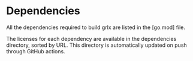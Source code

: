 # Dependencies

All the dependencies required to build grlx are listed in the [go.mod] file.

The licenses for each dependency are available in the dependencies directory, sorted by URL.
This directory is automatically updated on push through GitHub actions.
